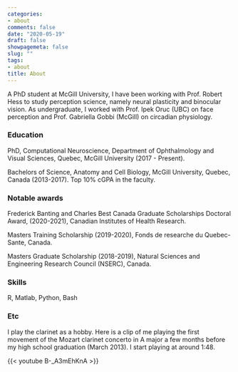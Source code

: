 ```yaml
---
categories:
- about
comments: false
date: "2020-05-19"
draft: false
showpagemeta: false
slug: ""
tags:
- about
title: About
---
```


A PhD student at McGill University, I have been working with Prof. Robert Hess to study perception science, namely neural plasticity and binocular vision. As  undergraduate, I worked with Prof. Ipek Oruc (UBC) on face perception and Prof. Gabriella Gobbi (McGill) on circadian physiology. 

### Education

PhD, Computational Neuroscience, Department of Ophthalmology and Visual Sciences, Quebec, McGill University (2017 - Present). 

Bachelors of Science, Anatomy and Cell Biology, McGill University, Quebec, Canada (2013-2017). Top 10% cGPA in the faculty. 

### Notable awards

Frederick Banting and Charles Best Canada Graduate Scholarships Doctoral Award,  (2020-2021), Canadian Institutes of Health Research.

Masters Training Scholarship (2019-2020), Fonds de researche du Quebec-Sante, Canada.

Masters Graduate Scholarship (2018-2019), Natural Sciences and Engineering Research Council (NSERC), Canada.

### Skills
R, Matlab, Python, Bash

### Etc

I play the clarinet as a hobby. Here is a clip of me playing the first movement of the Mozart clarinet concerto in A major a few months before my high school graduation (March 2013). I start playing at around 1:48.

{{< youtube B-_A3mEhKnA >}}
